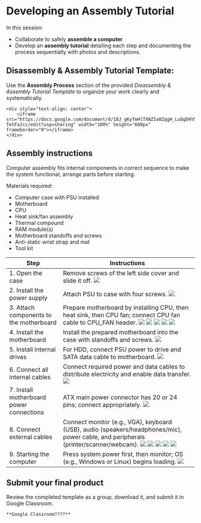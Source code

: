 # Developing an Assembly Tutorial

In this session:
- Collaborate to safely **assemble a computer**
- Develop an **assembly tutorial** detailing each step and documenting the process sequentially with photos and descriptions.

## Disassembly & Assembly Tutorial Template:

Use the **Assembly Process** section of the provided *Disassembly & Assembly Tutorial Template* to organize your work clearly and systematically.  

```{raw} html
<div style="text-align: center">
    <iframe src="https://docs.google.com/document/d/18J_qKyfmHlTXNZIo0ZqgH_LuOgD4V9fQ0w-TetFaJcc/edit?usp=sharing" width="100%" height="600px" frameborder="0"></iframe>
</div>
```

## Assembly instructions

Computer assembly fits internal components in correct sequence to make the system functional; arrange parts before starting.

Materials required:

- Computer case with PSU installed
- Motherboard
- CPU
- Heat sink/fan assembly
- Thermal compound
- RAM module(s)
- Motherboard standoffs and screws
- Anti-static wrist strap and mat
- Tool kit

| Step | Instructions |
|---|---|
| 1. Open the case | Remove screws of the left side cover and slide it off. ![](./media/image31.png) |
| 2. Install the power supply | Attach PSU to case with four screws. ![](./media/image20.png) |
| 3. Attach components to the motherboard | Prepare motherboard by installing CPU, then heat sink, then CPU fan; connect CPU fan cable to CPU_FAN header. ![](./media/image46.png) ![](./media/image54.png) ![](./media/image14.png) ![](./media/image13.png) ![](./media/image44.png) |
| 4. Install the motherboard | Install the prepared motherboard into the case with standoffs and screws. ![](./media/image34.png) |
| 5. Install internal drives | For HDD, connect PSU power to drive and SATA data cable to motherboard. ![](./media/image37.png) |
| 6. Connect all internal cables | Connect required power and data cables to distribute electricity and enable data transfer. ![](./media/image52.png) |
| 7. Install motherboard power connections | ATX main power connector has 20 or 24 pins; connect appropriately. ![](./media/image18.png) |
| 8. Connect external cables | Connect monitor (e.g., VGA), keyboard (USB), audio (speakers/headphones/mic), power cable, and peripherals (printer/scanner/webcam). ![](./media/image53.png) ![](./media/image25.png) ![](./media/image7.png) ![](./media/image47.png) ![](./media/image12.png) |
| 9. Starting the computer | Press system power first, then monitor; OS (e.g., Windows or Linux) begins loading. ![](./media/image43.png) |

## Submit your final product

Review the completed template as a group, download it, and submit it in Google Classroom.

```{suggestionnote}
**Google Classroom????**
```

